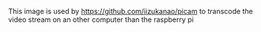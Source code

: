 This image is used by https://github.com/iizukanao/picam to transcode the video stream on an other computer than the raspberry pi
